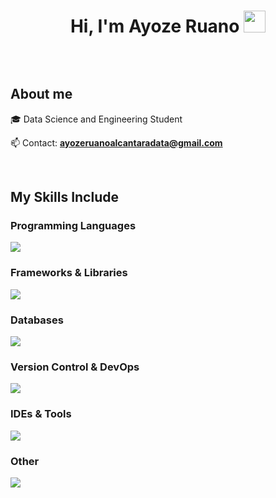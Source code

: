 <h1 align="center">Hi, I'm Ayoze Ruano  <img src="https://media.giphy.com/media/hvRJCLFzcasrR4ia7z/giphy.gif" width="35"></h1>

<p align="left">
<a href= "" target="blank"><img align="center" src="https://img.shields.io/badge/LinkedIn-0077B5?style=for-the-badge&logo=linkedin&logoColor=white" alt=""/></a>
  </p>
<br>

<h2>About me</h2>
<!--Intro start-->

<p align="left">
🎓 Data Science and Engineering Student

📫 Contact: **ayozeruanoalcantaradata@gmail.com**
<!--Intro end-->
  </p>
<br>

<h2>My Skills Include</h2>

<!-- Programming Languages -->
<h3>Programming Languages</h3>
<p align="left">
  <a href="https://skillicons.dev">
    <img src="https://skillicons.dev/icons?i=c,cs,cpp,java,php,dart,py,js,bash&perline=10" />
  </a>
</p>

<!-- Frameworks & Libraries -->
<h3>Frameworks & Libraries</h3>
<p align="left">
  <a href="https://skillicons.dev">
    <img src="https://skillicons.dev/icons?i=flutter,nodejs,dotnet,gtk,materialui&perline=10" />
  </a>
</p>

<!-- Databases -->
<h3>Databases</h3>
<p align="left">
  <a href="https://skillicons.dev">
    <img src="https://skillicons.dev/icons?i=mysql,sqlite,firebase&perline=10" />
  </a>
</p>

<!-- Version Control & DevOps -->
<h3>Version Control & DevOps</h3>
<p align="left">
  <a href="https://skillicons.dev">
    <img src="https://skillicons.dev/icons?i=git,github,docker&perline=10" />
  </a>
</p>

<!-- IDEs & Tools -->
<h3>IDEs & Tools</h3>
<p align="left">
  <a href="https://skillicons.dev">
    <img src="https://skillicons.dev/icons?i=androidstudio,eclipse,vscode,postman,linux&perline=10" />
  </a>
</p>

<!-- Other -->
<h3>Other</h3>
<p align="left">
  <a href="https://skillicons.dev">
    <img src="https://skillicons.dev/icons?i=html,css,ai,ps&perline=10" />
  </a>
</p>
